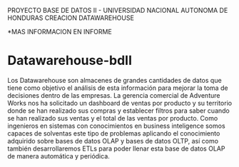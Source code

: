 PROYECTO BASE DE DATOS II - UNIVERSIDAD NACIONAL AUTONOMA DE HONDURAS
CREACION DATAWAREHOUSE 

*MAS INFORMACION EN INFORME

# Datawarehouse-bdII

Los Datawarehouse son almacenes de grandes cantidades de datos que tiene como
objetivo el análisis de esta información para mejorar la toma de decisiones dentro de las
empresas.
La gerencia comercial de Adventure Works nos ha solicitado un dashboard de ventas por
producto y su territorio donde se han realizado sus compras y establecer filtros para saber
cuando se han realizado sus ventas y el total de las ventas por producto.
Como ingenieros en sistemas con conocimientos en business inteligence somos capaces
de solventas este tipo de problemas aplicando el conocimiento adquirido sobre bases de
datos OLAP y bases de datos OLTP, así como también desarrollaremos ETLs para poder
llenar esta base de datos OLAP de manera automática y periódica.
